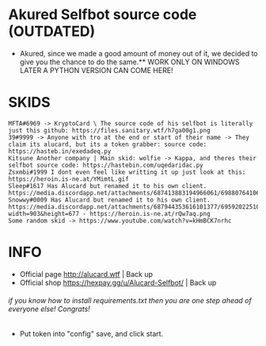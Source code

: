 # Akured Selfbot source code (OUTDATED) 
  - Akured, since we made a good amount of money out of it, we decided to give you the chance to do the same.** WORK ONLY ON WINDOWS LATER A PYTHON VERSION CAN COME HERE!

# SKIDS
    MFTA#6969 -> KryptoCard \ The source code of his selfbot is literally just this github: https://files.sanitary.wtf/h7ga00g1.png
    39#9999 -> Anyone with tro at the end or start of their name -> They claim its alucard, but its a token grabber: source code: https://hasteb.in/exedadeq.py
    Kitsune Another company | Main skid: wolfie -> Kappa, and theres their selfbot source code: https://hastebin.com/uqedaridac.py
    Zsxmbi#1999 I dont even feel like writting it up just look at this: https://heroin.is-ne.at/YMimtL.gif
    Sleep#1617 Has Alucard but renamed it to his own client. https://media.discordapp.net/attachments/687413883194966061/698807641065127946/unknown.png
    Snowwy#0009 Has Alucard but renamed it to his own client. https://media.discordapp.net/attachments/687944353616101377/695920225106919514/unknown.png?width=903&height=677 - https://heroin.is-ne.at/rQw7aq.png
    Some random skid -> https://www.youtube.com/watch?v=kHmBCK7nrhc
      
# INFO
 - Official page http://alucard.wtf | Back up
 - Official shop https://hexpay.gg/u/Alucard-Selfbot/ | Back up

###### if you know how to install requirements.txt then you are one step ahead of everyone else! Congrats!
  - Put token into "config" save, and click start. 

